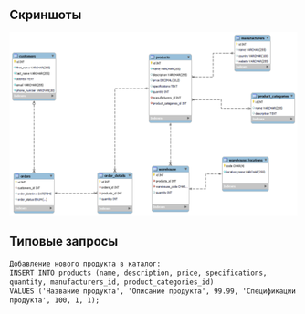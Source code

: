 ## Скриншоты

![Скриншот 1](screenshots/erd.png)

## Типовые запросы

```Mysql
Добавление нового продукта в каталог:
INSERT INTO products (name, description, price, specifications, quantity, manufacturers_id, product_categories_id) 
VALUES ('Название продукта', 'Описание продукта', 99.99, 'Спецификации продукта', 100, 1, 1);
```

